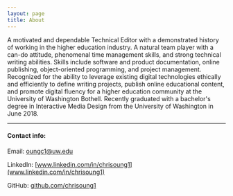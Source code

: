 ```yaml
---
layout: page
title: About
---
```


A motivated and dependable Technical Editor with a demonstrated history of working in the higher education industry. A natural team player with a can-do attitude, phenomenal time management skills, and strong technical writing abilities. Skills include software and product documentation, online publishing, object-oriented programming, and project management. Recognized for the ability to leverage existing digital technologies ethically and efficiently to define writing projects, publish online educational content, and promote digital fluency for a higher education community at the University of Washington Bothell. Recently graduated with a bachelor's degree in Interactive Media Design from the University of Washington in June 2018.

<hr/>

#### Contact info: 

Email: [oungc1@uw.edu](mailto:oungc1@uw.edu)

LinkedIn: [www.linkedin.com/in/chrisoung1](www.linkedin.com/in/chrisoung1)

GitHub: [github.com/chrisoung1](github.com/chrisoung1)

